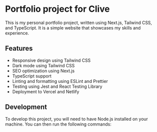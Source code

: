 # Portfolio project for Clive

This is my personal portfolio project, written using Next.js, Tailwind CSS, and TypeScript. It is a simple website that showcases my skills and experience.

## Features

- Responsive design using Tailwind CSS
- Dark mode using Tailwind CSS
- SEO optimization using Next.js
- TypeScript support
- Linting and formatting using ESLint and Prettier
- Testing using Jest and React Testing Library
- Deployment to Vercel and Netlify

## Development

To develop this project, you will need to have Node.js installed on your machine. You can then run the following commands:

